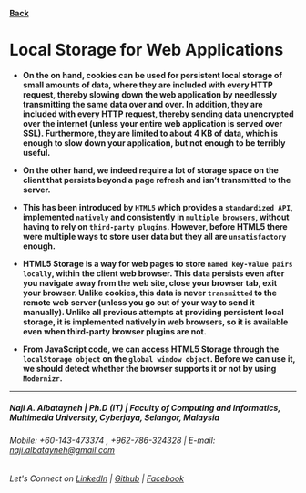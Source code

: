 [**Back**](https://naji-albatayneh.github.io/reading-notes)

# Local Storage for Web Applications

- **On the on hand, cookies can be used for persistent local storage of small amounts of data, where they are included with every HTTP request, thereby slowing down the web application by needlessly transmitting the same data over and over. In addition, they are included with every HTTP request, thereby sending data unencrypted over the internet (unless your entire web application is served over SSL). Furthermore, they are limited to about 4 KB of data, which is enough to slow down your application, but not enough to be terribly useful.**

- **On the other hand, we indeed require a lot of storage space on the client that persists beyond a page refresh and isn’t transmitted to the server.**

- **This has been introduced by `HTML5` which provides a `standardized API`, implemented `natively` and consistently in `multiple browsers`, without having to rely on `third-party plugins`. However, before HTML5 there were multiple ways to store user data but they all are `unsatisfactory` enough.**

- **HTML5 Storage is a way for web pages to store `named key-value pairs` `locally`, within the client web browser. This data persists even after you navigate away from the web site, close your browser tab, exit your browser. Unlike cookies, this data is never `transmitted` to the remote web server (unless you go out of your way to send it manually). Unlike all previous attempts at providing persistent local storage, it is implemented natively in web browsers, so it is available even when third-party browser plugins are not.**

- **From JavaScript code, we can access HTML5 Storage through the `localStorage object` on the `global window object`. Before we can use it, we should detect whether the browser supports it or not by using `Modernizr`.**

________________________________________________________
##### Naji A. Albatayneh | Ph.D (IT) | Faculty of Computing and Informatics, Multimedia University, Cyberjaya, Selangor, Malaysia

###### Mobile: +60-143-473374 , +962-786-324328 | E-mail: naji.albatayneh@gmail.com

###### Let's Connect on [LinkedIn](https://www.linkedin.com/in/naji-a-albatayneh/) | [Github](https://github.com/naji-albatayneh) | [Facebook](https://web.facebook.com/naji.albatayneh/)

